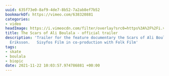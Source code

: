 ```yaml
---
uuid: 635f73e0-8af9-4de7-8b52-7a2ab8ef7b52
bookmarkOf: https://vimeo.com/638320881
categories:
- video
headImage: https://i.vimeocdn.com/filter/overlay?src0=https%3A%2F%2Fi.vimeocdn.com%2Fvideo%2F1286987779-8ab21ffc0f98c9cca156c1ccb5da16d3c05428b0462ff4f82_1280x720&src1=https%3A%2F%2Ff.vimeocdn.com%2Fimages_v6%2Fshare%2Fplay_icon_overlay.png
title: The Scars of Ali Boulala - official trailer
description: 'Trailer for the feature documentary the Scars of Ali Boulala, dir: Max
  Eriksson.   Sisyfos Film in co-production with Folk Film'
tags:
- skate
- boulala
- biopic
date: 2021-11-22 10:03:57.974786881 +00:00
---
```

